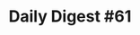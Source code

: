 ---
layout: post
title: "Daily Digest &#35;61"
type: digest
tags: 
    - daily
    - development
description: ""
publish: false
---